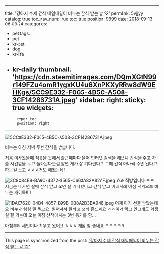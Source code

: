 
---
title: '강아지 수제 간식 매일매일이 비누는 간식 받는 날 ♡'
permlink: 5vjjyy
catalog: true
toc_nav_num: true
toc: true
position: 9999
date: 2018-09-13 06:03:24
categories:
- pet
tags:
- pet
- kr-pet
- dog
- kr-life
- kr-daily
thumbnail: 'https://cdn.steemitimages.com/DQmXGtN99r149FZu4omR1ygxKU4u6XnPKXyRRw8dW9EHKgs/5CC9E332-F065-4B5C-A508-3CF14286731A.jpeg'
sidebar:
    right:
        sticky: true
widgets:
    -
        type: toc
        position: right
---


![5CC9E332-F065-4B5C-A508-3CF14286731A.jpeg](https://cdn.steemitimages.com/DQmXGtN99r149FZu4omR1ygxKU4u6XnPKXyRRw8dW9EHKgs/5CC9E332-F065-4B5C-A508-3CF14286731A.jpeg)

비누는 아침 저녁 두번 간식을 받습니다.

처음 이사왔을때 적응을 못해서 출근때마다 울어 인터넷 검색을 해보니 간식을 주고 차츰 시간텀을 두고 돌아온다는걸 알면 개가 잘 기다린다고 그때 간식 하나씩 주면 된다고 하는걸 보고 ㅎㅎㅎ저도 해봤는데!

![3C8C84E9-BA6C-4372-8565-C663A82A82AF.jpeg](https://cdn.steemitimages.com/DQmV42o5Cs37m3REuAnxfjxuvpVqbJ1nSVzyX5mnwxHWmfe/3C8C84E9-BA6C-4372-8565-C663A82A82AF.jpeg)
효과 직방입니다 ㅋㅋ 지금은 나가면 갈때 간식 받고 오면 잘 기다렸다고 간식 받고 이래저래 아침 저녁으로 비누는 개이득!!!!

![1DA07620-04B4-4857-B99B-0B8A2B3BA94B.jpeg](https://cdn.steemitimages.com/DQmY7UJhR1VNArkSx77X85thimufaxc1g9BbC5EYC1H9S1m/1DA07620-04B4-4857-B99B-0B8A2B3BA94B.jpeg)
어제 이거 선물 받았는데요 비누가 엄청 잘 먹고요. 일어서서 달라고 꼬리 흔드네요 ㅎㅎ이거 먹고 안그래도 화장실 잘 가는데 오늘 아침 산책에서는 3번 응가를 함...

아침부터 세번이나 치우고 왔어요 ㅎㅎㅎ
개껌 참 좋네요 ㅋㅋㅋㅋㅋ

- - -

This page is synchronized from the post: ['강아지 수제 간식 매일매일이 비누는 간식 받는 날 ♡'](https://steemit.com/@kimseun/5vjjyy)
